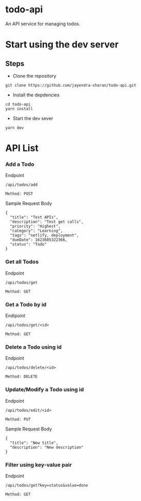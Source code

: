 # todo-api
An API service for managing todos.

# Start using the dev server
## Steps
- Clone the repository
```
git clone https://github.com/jayendra-sharan/todo-api.git
```
- Install the depdencies
```
cd todo-api
yarn install
```
- Start the dev sever
```
yarn dev
```
# API List
### Add a Todo
Endpoint
```
/api/todos/add

Method: POST
```
Sample Request Body
```
{
  "title": "Test APIs",
  "description": "Test get calls",
  "priority": "Highest",
  "category": "Learning",
  "tags": "netlify, deployment",
  "dueDate": 1623605322366,
  "status": "Todo"
}
```

### Get all Todos
Endpoint
```
/api/todos/get

Method: GET
```

### Get a Todo by id
Endipoint
```
/api/todos/get/<id>

Method: GET
```

### Delete a Todo using id
Endpoint
```
/api/todos/delete/<id>

Method: DELETE
```

### Update/Modify a Todo using id
Endpoint
```
/api/todos/edit/<id>

Method: PUT
```
Sample Request Body
```
{
  "title": "New title",
  "description": "New description"
}
```

### Filter using key-value pair
Endpoint
```
/api/todos/get?key=status&value=done

Method: GET
```
